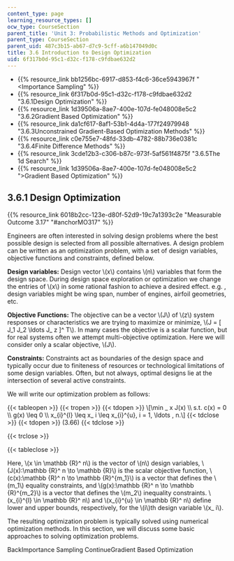 ```yaml
---
content_type: page
learning_resource_types: []
ocw_type: CourseSection
parent_title: 'Unit 3: Probabilistic Methods and Optimization'
parent_type: CourseSection
parent_uid: 487c3b15-ab67-d7c9-5cff-a6b147049d0c
title: 3.6 Introduction to Design Optimization
uid: 6f317b0d-95c1-d32c-f178-c9fdbae632d2
---
```


*   {{% resource_link bb1256bc-6917-d853-f4c6-36ce5943967f "\<Importance Sampling" %}}
*   {{% resource_link 6f317b0d-95c1-d32c-f178-c9fdbae632d2 "3.6.1Design Optimization" %}}
*   {{% resource_link 1d39506a-8ae7-400e-107d-fe048008e5c2 "3.6.2Gradient Based Optimization" %}}
*   {{% resource_link da1cf617-8af1-53b1-4d4a-177f24979948 "3.6.3Unconstrained Gradient-Based Optimization Methods" %}}
*   {{% resource_link c0e755e7-48fd-33db-4782-88b736e0381c "3.6.4Finite Difference Methods" %}}
*   {{% resource_link 3cde12b3-c306-b87c-973f-5af561f4875f "3.6.5The 1d Search" %}}
*   {{% resource_link 1d39506a-8ae7-400e-107d-fe048008e5c2 "\>Gradient Based Optimization" %}}

3.6.1 Design Optimization
-------------------------

{{% resource_link 6018b2cc-123e-d80f-52d9-19c7a1393c2e "Measurable Outcome 3.17" "#anchorMO317" %}}

Engineers are often interested in solving design problems where the best possible design is selected from all possible alternatives. A design problem can be written as an optimization problem, with a set of design variables, objective functions and constraints, defined below.

**Design variables:** Design vector \\(x\\) contains \\(n\\) variables that form the design space. During design space exploration or optimization we change the entries of \\(x\\) in some rational fashion to achieve a desired effect. e.g. , design variables might be wing span, number of engines, airfoil geometries, etc.

**Objective Functions:** The objective can be a vector \\(J\\) of \\(z\\) system responses or characteristics we are trying to maximize or minimize, \\(J = \[ J\_1 J\_2 \\ldots J\_ z \]^ T\\). In many cases the objective is a scalar function, but for real systems often we attempt multi-objective optimization. Here we will consider only a scalar objective, \\(J\\).

**Constraints:** Constraints act as boundaries of the design space and typically occur due to finiteness of resources or technological limitations of some design variables. Often, but not always, optimal designs lie at the intersection of several active constraints.

We will write our optimization problem as follows:

{{< tableopen >}}
{{< tropen >}}
{{< tdopen >}}
\\\[\\min \_ x J(x) \\\\ s.t. c(x) = 0 \\\\ g(x) \\leq 0 \\\\ x\_{i}^{l} \\leq x\_ i \\leq x\_{i}^{u}, i = 1, \\ldots , n.\\\]
{{< tdclose >}}
{{< tdopen >}}
(3.66)
{{< tdclose >}}

{{< trclose >}}

{{< tableclose >}}

Here, \\(x \\in \\mathbb {R}^ n\\) is the vector of \\(n\\) design variables, \\(J(x):\\mathbb {R}^ n \\to \\mathbb {R}\\) is the scalar objective function, \\(c(x):\\mathbb {R}^ n \\to \\mathbb {R}^{m\_1}\\) is a vector that defines the \\(m\_1\\) equality constraints, and \\(g(x):\\mathbb {R}^ n \\to \\mathbb {R}^{m\_2}\\) is a vector that defines the \\(m\_2\\) inequality constraints. \\(x\_{i}^{l} \\in \\mathbb {R}^ n\\) and \\(x\_{i}^{u} \\in \\mathbb {R}^ n\\) define lower and upper bounds, respectively, for the \\(i\\)th design variable \\(x\_ i\\).

The resulting optimization problem is typically solved using numerical optimization methods. In this section, we will discuss some basic approaches to solving optimization problems.

BackImportance Sampling ContinueGradient Based Optimization